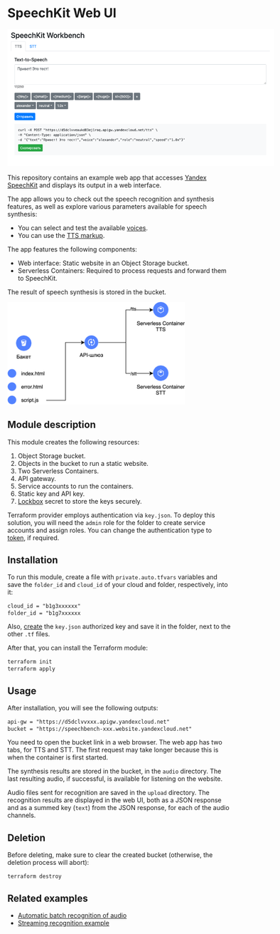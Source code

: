 # SpeechKit Web UI

<img
  src="images/web-ui.png"
  alt="SpeechKit Workbench"
  title="SpeechKit Workbench"
  style="display: inline-block; margin: 0 auto; max-width: 600px">

This repository contains an example web app that accesses [Yandex SpeechKit](https://yandex.cloud/en/services/speechkit) and displays its output in a web interface.

The app allows you to check out the speech recognition and synthesis features, as well as explore various parameters available for speech synthesis:
- You can select and test the available [voices](https://yandex.cloud/en/docs/speechkit/tts/voices).
- You can use the [TTS markup](https://yandex.cloud/en/docs/speechkit/tts/markup/tts-markup).

The app features the following components:
- Web interface: Static website in an Object Storage bucket.
- Serverless Containers: Required to process requests and forward them to SpeechKit.

The result of speech synthesis is stored in the bucket.

<img
  src="images/diagram.png"
  alt="SpeechKit Workbench"
  title="SpeechKit Workbench"
  style="display: inline-block; margin: 0 auto; max-width: 400px">

## Module description

This module creates the following resources:

1. Object Storage bucket.
2. Objects in the bucket to run a static website.
2. Two Serverless Containers.
3. API gateway.
4. Service accounts to run the containers.
5. Static key and API key.
7. [Lockbox](https://cloud.yandex.ru/services/lockbox) secret to store the keys securely.

Terraform provider employs authentication via `key.json`. To deploy this solution, you will need the `admin` role for the folder to create service accounts and assign roles.
You can change the authentication type to [token](https://yandex.cloud/en/docs/iam/concepts/authorization/iam-token), if required.

## Installation

To run this module, create a file with `private.auto.tfvars` variables and save the `folder_id` and `cloud_id` of your cloud and folder, respectively, into it:

```
cloud_id = "b1g3xxxxxx"
folder_id = "b1g7xxxxxx
```

Also, [create](https://yandex.cloud/ru/docs/iam/operations/authorized-key/create) the `key.json` authorized key and save it in the folder, next to the other `.tf` files.

After that, you can install the Terraform module:

```
terraform init
terraform apply
```

## Usage

After installation, you will see the following outputs:

```
api-gw = "https://d5dclvvxxx.apigw.yandexcloud.net"
bucket = "https://speechbench-xxx.website.yandexcloud.net"
```

You need to open the bucket link in a web browser.
The web app has two tabs, for TTS and STT.
The first request may take longer because this is when the container is first started.

The synthesis results are stored in the bucket, in the `audio` directory. The last resulting audio, if successful, is available for listening on the website.

Audio files sent for recognition are saved in the `upload` directory. The recognition results are displayed in the web UI, both as a JSON response and as a summed key (`text`) from the JSON response, for each of the audio channels.

## Deletion

Before deleting, make sure to clear the created bucket (otherwise, the deletion process will abort):

```
terraform destroy
```

## Related examples

- [Automatic batch recognition of audio](https://github.com/yandex-cloud-examples/yc-speechkit-async-recognizer)
- [Streaming recognition example](https://github.com/yandex-cloud-examples/yc-speechkit-streams-recognizer)
